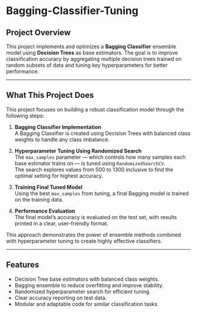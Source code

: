 # Bagging-Classifier-Tuning

## Project Overview

This project implements and optimizes a **Bagging Classifier** ensemble model using **Decision Trees** as base estimators. The goal is to improve classification accuracy by aggregating multiple decision trees trained on random subsets of data and tuning key hyperparameters for better performance.

---

## What This Project Does

This project focuses on building a robust classification model through the following steps:

1. **Bagging Classifier Implementation**  
   A Bagging Classifier is created using Decision Trees with balanced class weights to handle any class imbalance.

2. **Hyperparameter Tuning Using Randomized Search**  
   The `max_samples` parameter — which controls how many samples each base estimator trains on — is tuned using `RandomizedSearchCV`.  
   The search explores values from 500 to 1300 inclusive to find the optimal setting for highest accuracy.

3. **Training Final Tuned Model**  
   Using the best `max_samples` from tuning, a final Bagging model is trained on the training data.

4. **Performance Evaluation**  
   The final model’s accuracy is evaluated on the test set, with results printed in a clear, user-friendly format.

This approach demonstrates the power of ensemble methods combined with hyperparameter tuning to create highly effective classifiers.

---

## Features

- Decision Tree base estimators with balanced class weights.
- Bagging ensemble to reduce overfitting and improve stability.
- Randomized hyperparameter search for efficient tuning.
- Clear accuracy reporting on test data.
- Modular and adaptable code for similar classification tasks.

